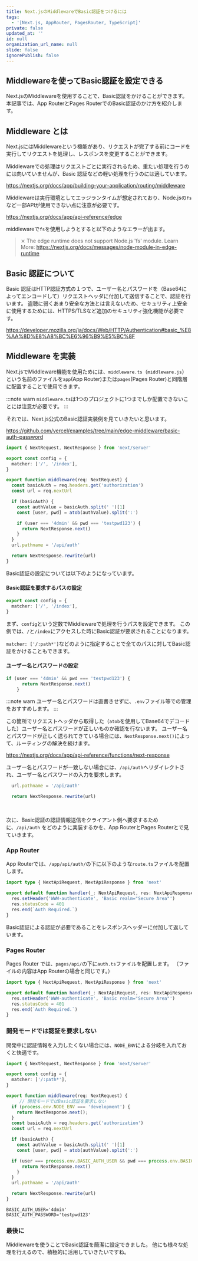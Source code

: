 ```yaml
---
title: Next.jsのMiddlewareでBasic認証をつけるには
tags:
  - '[Next.js, AppRouter, PagesRouter, TypeScript]'
private: false
updated_at: ''
id: null
organization_url_name: null
slide: false
ignorePublish: false
---
```

## Middlewareを使ってBasic認証を設定できる
Next.jsのMiddlewareを使用することで、Basic認証をかけることができます。
本記事では、App RouterとPages RouterでのBasic認証のかけ方を紹介します。


## Middleware とは
Next.jsにはMiddlewareという機能があり、リクエストが完了する前にコードを実行してリクエストを処理し、レスポンスを変更することができます。

Middlewareでの処理はリクエストごとに実行されるため、重たい処理を行うのには向いていませんが、Basic 認証などの軽い処理を行うのには適しています。

https://nextjs.org/docs/app/building-your-application/routing/middleware

Middlewareは実行環境としてエッジランタイムが想定されており、Node.jsの`fs`など一部APIが使用できない点に注意が必要です。

https://nextjs.org/docs/app/api-reference/edge

middlewareで`fs`を使用しようとすると以下のようなエラーが出ます。
> ⨯ The edge runtime does not support Node.js 'fs' module.
>Learn More: https://nextjs.org/docs/messages/node-module-in-edge-runtime

## Basic 認証について
Basic 認証はHTTP認証方式の１つで、ユーザー名とパスワードを（Base64によってエンコードして）リクエストヘッダに付加して送信することで、認証を行います。
盗聴に弱くあまり安全な方法とは言えないため、セキュリティ上安全に使用するためには、HTTPS/TLSなど追加のセキュリティ強化機能が必要です。


https://developer.mozilla.org/ja/docs/Web/HTTP/Authentication#basic_%E8%AA%8D%E8%A8%BC%E6%96%B9%E5%BC%8F

## Middleware を実装
Next.jsでMiddleware機能を使用ためには、`middleware.ts`（`middleware.js`）という名前のファイルを`app`(App Router)または`pages`(Pages Router)と同階層に配置することで使用できます。

:::note warn
`middleware.ts`は1つのプロジェクトに1つまでしか配置できないことには注意が必要です。
:::

それでは、Next.js公式のBasic認証実装例を見ていきたいと思います。

https://github.com/vercel/examples/tree/main/edge-middleware/basic-auth-password

```middleware.ts
import { NextRequest, NextResponse } from 'next/server'

export const config = {
  matcher: ['/', '/index'],
}

export function middleware(req: NextRequest) {
  const basicAuth = req.headers.get('authorization')
  const url = req.nextUrl

  if (basicAuth) {
    const authValue = basicAuth.split(' ')[1]
    const [user, pwd] = atob(authValue).split(':')

    if (user === '4dmin' && pwd === 'testpwd123') {
      return NextResponse.next()
    }
  }
  url.pathname = '/api/auth'

  return NextResponse.rewrite(url)
}
```
Basic認証の設定については以下のようになっています。
#### Basic認証を要求するパスの設定
```ts
export const config = {
  matcher: ['/', '/index'],
}
```
まず、`config`という定数でMiddlewareで処理を行うパスを設定できます。
この例では、`/`と`/index`にアクセスした時にBasic認証が要求されることになります。

`matcher: ['/:path*']`などのように指定することで全てのパスに対してBasic認証をかけることもできます。

#### ユーザー名とパスワードの設定
```ts
if (user === '4dmin' && pwd === 'testpwd123') {
      return NextResponse.next()
    }
```

:::note warn
ユーザー名とパスワードは直書きせずに、`.env`ファイル等での管理をおすすめします。
:::


この箇所でリクエストヘッダから取得した（`atob`を使用してBase64でデコードした）ユーザー名とパスワードが正しいものか確認を行ないます。
ユーザー名とパスワードが正しく送られてきている場合には、`NextResponse.next()`によって、ルーティングの解決を続けます。

https://nextjs.org/docs/app/api-reference/functions/next-response

ユーザー名とパスワードが一致しない場合には、`/api/auth`へリダイレクトされ、ユーザー名とパスワードの入力を要求します。
```ts
  url.pathname = '/api/auth'

  return NextResponse.rewrite(url)
```

<br/>

次に、Basic認証の認証情報送信をクライアント側へ要求するために、`/api/auth` をどのように実装するかを、App RouterとPages Routerとで見ていきます。

### App Router
App Routerでは、`/app/api/auth/`の下に以下のような`route.ts`ファイルを配置します。
```route.ts
import type { NextApiRequest, NextApiResponse } from 'next'

export default function handler(_: NextApiRequest, res: NextApiResponse) {
  res.setHeader('WWW-authenticate', 'Basic realm="Secure Area"')
  res.statusCode = 401
  res.end(`Auth Required.`)
}
```

Basic認証による認証が必要であることをレスポンスヘッダーに付加して返しています。

### Pages Router
Pages Router では、`pages/api/`の下に`auth.ts`ファイルを配置します。
（ファイルの内容はApp Routerの場合と同じです。）
```auth.ts
import type { NextApiRequest, NextApiResponse } from 'next'

export default function handler(_: NextApiRequest, res: NextApiResponse) {
  res.setHeader('WWW-authenticate', 'Basic realm="Secure Area"')
  res.statusCode = 401
  res.end(`Auth Required.`)
}
```

### 開発モードでは認証を要求しない
開発中に認証情報を入力したくない場合には、`NODE_ENV`による分岐を入れておくと快適です。
```middleware.ts
import { NextRequest, NextResponse } from 'next/server'

export const config = {
  matcher: ['/:path*'],
}

export function middleware(req: NextRequest) {
     // 開発モードではBasic認証を要求しない
  if (process.env.NODE_ENV === 'development') {
    return NextResponse.next();
  }
  const basicAuth = req.headers.get('authorization')
  const url = req.nextUrl

  if (basicAuth) {
    const authValue = basicAuth.split(' ')[1]
    const [user, pwd] = atob(authValue).split(':')

  if (user === process.env.BASIC_AUTH_USER && pwd === process.env.BASIC_AUTH_PASSWORD) {
      return NextResponse.next()
    }
  }
  url.pathname = '/api/auth'

  return NextResponse.rewrite(url)
}
```

```.env
BASIC_AUTH_USER='4dmin'
BASIC_AUTH_PASSWORD='testpwd123'
```

### 最後に
Middlewareを使うことでBasic認証を簡潔に設定できました。
他にも様々な処理を行えるので、積極的に活用していきたいですね。